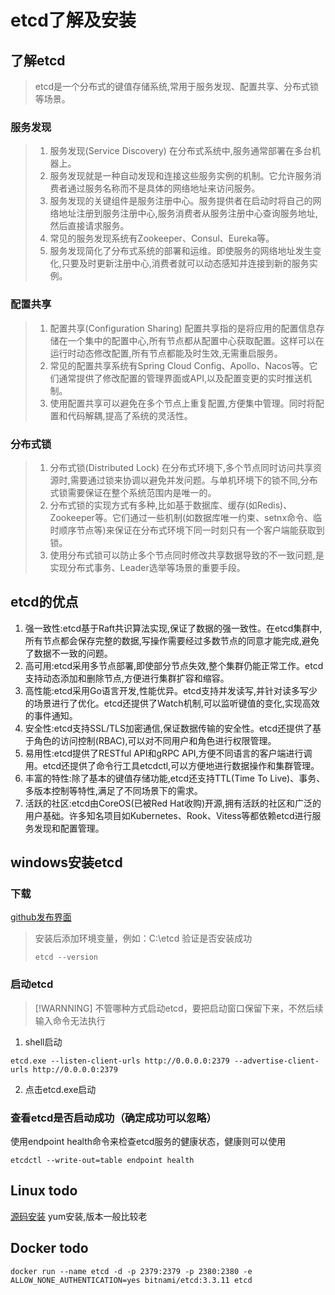 # etcd了解及安装
## 了解etcd
> etcd是一个分布式的键值存储系统,常用于服务发现、配置共享、分布式锁等场景。
### 服务发现
> 1. 服务发现(Service Discovery) 在分布式系统中,服务通常部署在多台机器上。  
> 2. 服务发现就是一种自动发现和连接这些服务实例的机制。它允许服务消费者通过服务名称而不是具体的网络地址来访问服务。
> 3. 服务发现的关键组件是服务注册中心。服务提供者在启动时将自己的网络地址注册到服务注册中心,服务消费者从服务注册中心查询服务地址,然后直接请求服务。
> 4. 常见的服务发现系统有Zookeeper、Consul、Eureka等。
> 5. 服务发现简化了分布式系统的部署和运维。即使服务的网络地址发生变化,只要及时更新注册中心,消费者就可以动态感知并连接到新的服务实例。
### 配置共享
> 1. 配置共享(Configuration Sharing) 配置共享指的是将应用的配置信息存储在一个集中的配置中心,所有节点都从配置中心获取配置。这样可以在运行时动态修改配置,所有节点都能及时生效,无需重启服务。
> 2. 常见的配置共享系统有Spring Cloud Config、Apollo、Nacos等。它们通常提供了修改配置的管理界面或API,以及配置变更的实时推送机制。
> 3. 使用配置共享可以避免在多个节点上重复配置,方便集中管理。同时将配置和代码解耦,提高了系统的灵活性。
### 分布式锁
> 1. 分布式锁(Distributed Lock) 在分布式环境下,多个节点同时访问共享资源时,需要通过锁来协调以避免并发问题。与单机环境下的锁不同,分布式锁需要保证在整个系统范围内是唯一的。
> 2. 分布式锁的实现方式有多种,比如基于数据库、缓存(如Redis)、Zookeeper等。它们通过一些机制(如数据库唯一约束、setnx命令、临时顺序节点等)来保证在分布式环境下同一时刻只有一个客户端能获取到锁。
> 3. 使用分布式锁可以防止多个节点同时修改共享数据导致的不一致问题,是实现分布式事务、Leader选举等场景的重要手段。
## etcd的优点
1. 强一致性:etcd基于Raft共识算法实现,保证了数据的强一致性。在etcd集群中,所有节点都会保存完整的数据,写操作需要经过多数节点的同意才能完成,避免了数据不一致的问题。
2. 高可用:etcd采用多节点部署,即使部分节点失效,整个集群仍能正常工作。etcd支持动态添加和删除节点,方便进行集群扩容和缩容。
3. 高性能:etcd采用Go语言开发,性能优异。etcd支持并发读写,并针对读多写少的场景进行了优化。etcd还提供了Watch机制,可以监听键值的变化,实现高效的事件通知。
4. 安全性:etcd支持SSL/TLS加密通信,保证数据传输的安全性。etcd还提供了基于角色的访问控制(RBAC),可以对不同用户和角色进行权限管理。
5. 易用性:etcd提供了RESTful API和gRPC API,方便不同语言的客户端进行调用。etcd还提供了命令行工具etcdctl,可以方便地进行数据操作和集群管理。
6. 丰富的特性:除了基本的键值存储功能,etcd还支持TTL(Time To Live)、事务、多版本控制等特性,满足了不同场景下的需求。
7. 活跃的社区:etcd由CoreOS(已被Red Hat收购)开源,拥有活跃的社区和广泛的用户基础。许多知名项目如Kubernetes、Rook、Vitess等都依赖etcd进行服务发现和配置管理。
## windows安装etcd
### 下载
[github发布界面](https://github.com/etcd-io/etcd/releases)
> 安装后添加环境变量，例如：C:\etcd
> 验证是否安装成功
> ```shell
> etcd --version
> ```
### 启动etcd
> [!WARNNING]
> 不管哪种方式启动etcd，要把启动窗口保留下来，不然后续输入命令无法执行
1. shell启动
```shell
etcd.exe --listen-client-urls http://0.0.0.0:2379 --advertise-client-urls http://0.0.0.0:2379
```
2. 点击etcd.exe启动
### 查看etcd是否启动成功（确定成功可以忽略）
使用endpoint health命令来检查etcd服务的健康状态，健康则可以使用
```shell
etcdctl --write-out=table endpoint health
```
## Linux todo
[源码安装](https://blog.csdn.net/Mr_XiMu/article/details/127923827)
yum安装,版本一般比较老
## Docker todo
```shell
docker run --name etcd -d -p 2379:2379 -p 2380:2380 -e ALLOW_NONE_AUTHENTICATION=yes bitnami/etcd:3.3.11 etcd 
```

